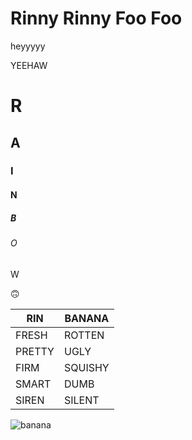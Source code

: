 # Rinny Rinny Foo Foo
<p>heyyyyy</p>

<p>YEEHAW</p>

<h1>R</h1>
<h2>A</h2>
<h3>I</h3>
<h4>N</h4>
<h5>B</h5>
<h6>O</h6>
<h7>W</h7>

<p>🙃</p>

RIN | BANANA
------------ | -------------
FRESH | ROTTEN
PRETTY | UGLY
FIRM | SQUISHY
SMART | DUMB
SIREN | SILENT

![banana](/images/!banana.jpeg)
